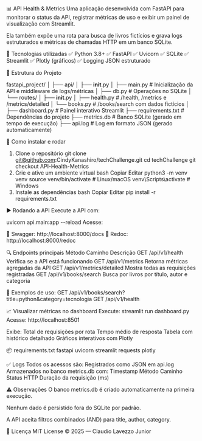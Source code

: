 📊 API Health & Metrics
Uma aplicação desenvolvida com FastAPI para monitorar o status da API, registrar métricas de uso e exibir um painel de visualização com Streamlit.

Ela também expõe uma rota para busca de livros fictícios e grava logs estruturados e métricas de chamadas HTTP em um banco SQLite.

🔧 Tecnologias utilizadas
✅ Python 3.8+
✅ FastAPI
✅ Uvicorn
✅ SQLite
✅ Streamlit
✅ Plotly (gráficos)
✅ Logging JSON estruturado

📁 Estrutura do Projeto

fastapi_project/
│
├── api/
│   ├── __init__.py
│   ├── main.py             # Inicialização da API e middleware de logs/métricas
│   ├── db.py               # Operações no SQLite
│   └── routes/
│       ├── __init__.py
│       ├── health.py       # /health, /metrics e /metrics/detailed
│       └── books.py        # /books/search com dados fictícios
│
├── dashboard.py            # Painel interativo Streamlit
├── requirements.txt        # Dependências do projeto
├── metrics.db              # Banco SQLite (gerado em tempo de execução)
├── api.log                 # Log em formato JSON (gerado automaticamente)

🚀 Como instalar e rodar

1. Clone o repositório
git clone git@github.com:CindyKanashiro/techChallenge.git
cd techChallenge
git checkout API-Health-Metrics
3. Crie e ative um ambiente virtual
bash
Copiar
Editar
python3 -m venv venv
source venv/bin/activate     # Linux/macOS
venv\Scripts\activate        # Windows
4. Instale as dependências
bash
Copiar
Editar
pip install -r requirements.txt

▶️ Rodando a API
Execute a API com:

uvicorn api.main:app --reload
Acesse:

📘 Swagger: http://localhost:8000/docs
📘 Redoc: http://localhost:8000/redoc

🔍 Endpoints principais
Método	Caminho	Descrição
GET	/api/v1/health	Verifica se a API está funcionando
GET	/api/v1/metrics	Retorna métricas agregadas da API
GET	/api/v1/metrics/detailed	Mostra todas as requisições registradas
GET	/api/v1/books/search	Busca por livros por título, autor e categoria

📌 Exemplos de uso:
GET /api/v1/books/search?title=python&category=tecnologia
GET /api/v1/health

📈 Visualizar métricas no dashboard
Execute:
streamlit run dashboard.py
Acesse: http://localhost:8501

Exibe:
Total de requisições por rota
Tempo médio de resposta
Tabela com histórico detalhado
Gráficos interativos com Plotly

📦 requirements.txt
fastapi
uvicorn
streamlit
requests
plotly

✅ Logs
Todos os acessos são:
Registrados como JSON em api.log
Armazenados no banco metrics.db com:
Timestamp
Método
Caminho
Status HTTP
Duração da requisição (ms)

⚠️ Observações
O banco metrics.db é criado automaticamente na primeira execução.

Nenhum dado é persistido fora do SQLite por padrão.

A API aceita filtros combinados (AND) para title, author, category.

📜 Licença
MIT License © 2025 — Claudio Lavezzo Junior


